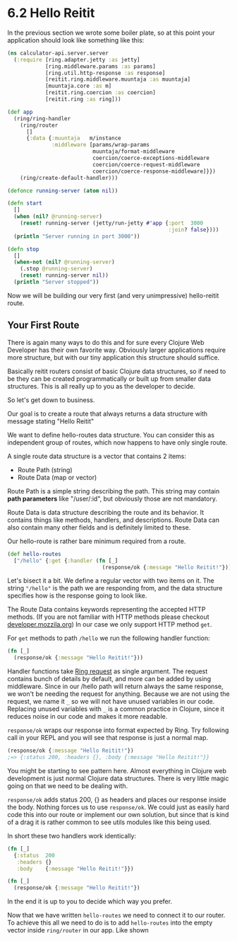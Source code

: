 # 6.2 Hello Reitit

In the previous section we wrote some boiler plate,
so at this point your application should look like something like this:

```clojure
(ns calculator-api.server.server
  (:require [ring.adapter.jetty :as jetty]
            [ring.middleware.params :as params]
            [ring.util.http-response :as response]
            [reitit.ring.middleware.muuntaja :as muuntaja]
            [muuntaja.core :as m]
            [reitit.ring.coercion :as coercion]
            [reitit.ring :as ring]))

(def app
  (ring/ring-handler
    (ring/router
      []
      {:data {:muuntaja   m/instance
              :middleware [params/wrap-params
                           muuntaja/format-middleware
                           coercion/coerce-exceptions-middleware
                           coercion/coerce-request-middleware
                           coercion/coerce-response-middleware]}})
    (ring/create-default-handler)))

(defonce running-server (atom nil))

(defn start
  []
  (when (nil? @running-server)
    (reset! running-server (jetty/run-jetty #'app {:port  3000
                                                   :join? false})))
  (println "Server running in port 3000"))

(defn stop
  []
  (when-not (nil? @running-server)
    (.stop @running-server)
    (reset! running-server nil))
  (println "Server stopped"))
```

Now we will be building our very first (and very unimpressive) hello-reitit route.

## Your First Route

There is again many ways to do this and for sure every Clojure Web Developer has their own favorite way.
Obviously larger applications require more structure,
but with our tiny application this structure should suffice.

Basically reitit routers consist of basic Clojure data structures,
so if need to be they can be created programmatically or built up from smaller data structures.
This is all really up to you as the developer to decide.

So let's get down to business.

Our goal is to create a route that always returns a data structure with message stating "Hello Reitit"

We want to define hello-routes data structure.
You can consider this as independent group of routes,
which now happens to have only single route.

A single route data structure is a vector that contains 2 items:

- Route Path (string)
- Route Data (map or vector)

Route Path is a simple string describing the path.
This string may contain **path parameters** like "/user/:id",
but obviously those are not mandatory.

Route Data is data structure describing the route and its behavior.
It contains things like methods, handlers, and descriptions.
Route Data can also contain many other fields and is definitely limited to these.

Our hello-route is rather bare minimum required from a route.

```clojure
(def hello-routes
  ["/hello" {:get {:handler (fn [_]
                              (response/ok {:message "Hello Reitit!"}))}}])
```

Let's bisect it a bit.
We define a regular vector with two items on it.
The string `"/hello"` is the path we are responding from,
and the data structure specifies how is the response going to look like.

The Route Data contains keywords representing the accepted HTTP methods.
(If you are not familiar with HTTP methods please checkout [developer.mozzila.org](https://developer.mozilla.org/en-US/docs/Web/HTTP/Methods))
In our case we only support HTTP method `get`.

For `get` methods to path `/hello` we run the following handler function:

```clojure
(fn [_]
  (response/ok {:message "Hello Reitit!"}))
```

Handler functions take [Ring request](https://github.com/ring-clojure/ring/wiki/Concepts#requests) as single argument.
The request contains bunch of details by default,
and more can be added by using middleware.
Since in our /hello path will return always the same response,
we won't be needing the request for anything.
Because we are not using the request,
we name it `_` so we will not have unused variables in our code.
Replacing unused variables with `_` is a common practice in Clojure,
since it reduces noise in our code and makes it more readable.

`response/ok` wraps our response into format expected by Ring.
Try following call in your REPL and you will see that response is just a normal map.

```clojure
(response/ok {:message "Hello Reitit!"})
;=> {:status 200, :headers {}, :body {:message "Hello Reitit!"}}
```

You might be starting to see pattern here.
Almost everything in Clojure web development is just normal Clojure data structures.
There is very little magic going on that we need to be dealing with.

`response/ok` adds status 200, {} as headers and places our response inside the body.
Nothing forces us to use `response/ok`.
We could just as easily hard code this into our route or implement our own solution,
but since that is kind of a drag it is rather common to see utils modules like this being used.

In short these two handlers work identically:

```clojure
(fn [_]
  {:status  200
   :headers {}
   :body    {:message "Hello Reitit!"}})

```

```clojure
(fn [_]
  (response/ok {:message "Hello Reitit!"})
```

In the end it is up to you to decide which way you prefer.

Now that we have written `hello-routes` we need to connect it to our router.
To achieve this all we need to do is to add `hello-routes` into the empty vector inside `ring/router` in our app.
Like shown 